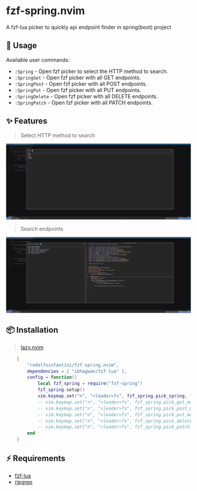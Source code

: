 # fzf-spring.nvim

A fzf-lua picker to quickly api endpoint finder in spring(boot) project

## 🚀 Usage

Available user commands:
- `:Spring` - Open fzf picker to select the HTTP method to search.
- `:SpringGet` - Open fzf picker with all GET endpoints.
- `:SpringPost` - Open fzf picker with all POST endpoints.
- `:SpringPut` - Open fzf picker with all PUT endpoints.
- `:SpringDelete` - Open fzf picker with all DELETE endpoints.
- `:SpringPatch` - Open fzf picker with all PATCH endpoints.

## ✨ Features

> Select HTTP method to search

![http method](assets/spring.png)

> Search endpoints

![search endpoints](assets/get.png)

## 📦 Installation

> [lazy.nvim](https://github.com/folke/lazy.nvim)
```lua
    {
        "rodolfoinfantini/fzf-spring.nvim",
        dependencies = { "ibhagwan/fzf-lua" },
        config = function()
            local fzf_spring = require("fzf-spring")
            fzf_spring.setup()
            vim.keymap.set("n", "<leader>fs", fzf_spring.pick_spring, { silent = true })
            -- vim.keymap.set("n", "<leader>fs", fzf_spring.pick_get_mapping, { silent = true })
            -- vim.keymap.set("n", "<leader>fs", fzf_spring.pick_post_mapping, { silent = true })
            -- vim.keymap.set("n", "<leader>fs", fzf_spring.pick_put_mapping, { silent = true })
            -- vim.keymap.set("n", "<leader>fs", fzf_spring.pick_delete_mapping, { silent = true })
            -- vim.keymap.set("n", "<leader>fs", fzf_spring.pick_patch_mapping, { silent = true })
        end
    }
```

## ⚡️ Requirements

- [fzf-lua](https://github.com/ibhagwan/fzf-lua)
- [ripgrep](https://github.com/BurntSushi/ripgrep)
